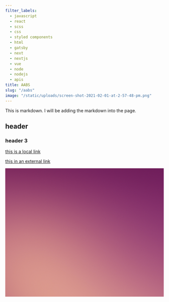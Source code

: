 ```yaml
---
filter_labels:
  - javascript
  - react
  - scss
  - css
  - styled components
  - html
  - gatsby
  - next
  - nextjs
  - vue
  - node
  - nodejs
  - apis
title: AABS
slug: "/aabs"
image: "/static/uploads/screen-shot-2021-02-01-at-2-57-48-pm.png"
---
```


This is markdown. I will be adding the markdown into the page.

## header

### header 3

[this is a local link](/contact)

[this in an external link](https://google.com)

![alt text](/static/uploads/screen-shot-2021-02-01-at-2-57-48-pm.png)
